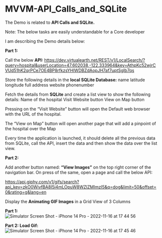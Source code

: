 # MVVM-API_Calls_and_SQLite

The Demo is related to <b>API Calls and SQLite. </b>

Note:
The below tasks are easily understandable for a Core developer


I am describing the Demo details below:

<b>Part 1:</b>

Call the below <b>API:</b>
https://dev.virtualearth.net/REST/v1/LocalSearch/?query=hospital&userLocation=47.602038,-122.333964&key=AthpKc52wjrCVUd51hK2qrPCe7OE4BP8rfkzsYHlWDBZdAopJH7af7uptSgIb7qs

Store the following details in the <b>local SQLite Database:</b>
name
latitude
longitude
full address
website
phonenumber

Fetch the details from <b>SQLite</b> and create a list view to show the following details:
Name of the hospital
Visit Website button
View on Map button

Pressing on the “Visit Website” button will open the Default web browser with the URL of the hospital.

The “View on Map” button will open another page that will add a pinpoint of the hospital over the Map

Every time the application is launched, it should delete all the previous data from SQLite, call the API, insert the data and then show the data over the list view.


<b>Part 2:</b>

Add another button named: <b>“View Images”</b> on the top right corner of the navigation bar.
On press of the same, open a page and call the below API:

https://api.giphy.com/v1/gifs/search?api_key=zkO0WivfBA8I5i4mLOpuW8WZIZMImzI5&q=dog&limit=50&offset=0&rating=g&lang=en

Display the <b>Animating GIF Images</b> in a Grid View of 3 Columns



<b>Part 1:</b> <br />
![Simulator Screen Shot - iPhone 14 Pro - 2022-11-16 at 17 44 56](https://user-images.githubusercontent.com/40895111/202178819-a9209e50-b4b9-45c4-9415-aeb016943773.png)


<b>Part 2: Load Gif: </b><br />
![Simulator Screen Shot - iPhone 14 Pro - 2022-11-16 at 17 45 46](https://user-images.githubusercontent.com/40895111/202178854-152cab3f-8583-4735-9868-fc1366ec3604.png)

